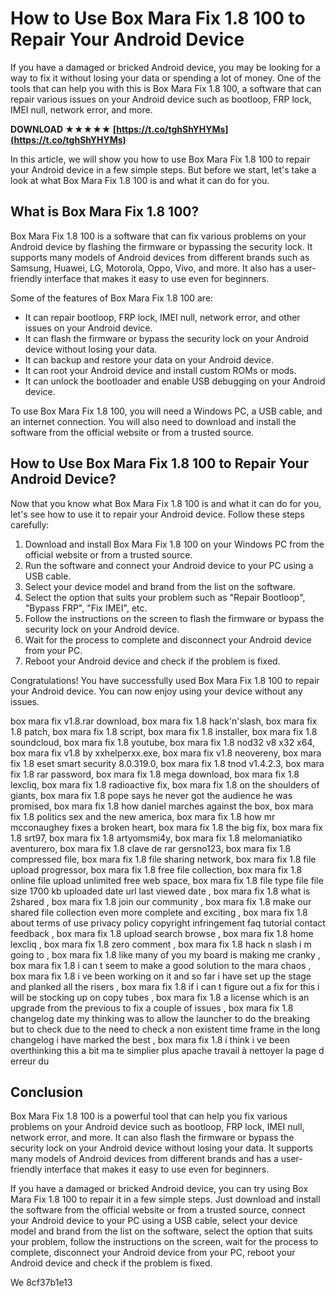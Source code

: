 
 
# How to Use Box Mara Fix 1.8 100 to Repair Your Android Device
 
If you have a damaged or bricked Android device, you may be looking for a way to fix it without losing your data or spending a lot of money. One of the tools that can help you with this is Box Mara Fix 1.8 100, a software that can repair various issues on your Android device such as bootloop, FRP lock, IMEI null, network error, and more.
 
**DOWNLOAD ★★★★★ [https://t.co/tghShYHYMs](https://t.co/tghShYHYMs)**


 
In this article, we will show you how to use Box Mara Fix 1.8 100 to repair your Android device in a few simple steps. But before we start, let's take a look at what Box Mara Fix 1.8 100 is and what it can do for you.
 
## What is Box Mara Fix 1.8 100?
 
Box Mara Fix 1.8 100 is a software that can fix various problems on your Android device by flashing the firmware or bypassing the security lock. It supports many models of Android devices from different brands such as Samsung, Huawei, LG, Motorola, Oppo, Vivo, and more. It also has a user-friendly interface that makes it easy to use even for beginners.
 
Some of the features of Box Mara Fix 1.8 100 are:
 
- It can repair bootloop, FRP lock, IMEI null, network error, and other issues on your Android device.
- It can flash the firmware or bypass the security lock on your Android device without losing your data.
- It can backup and restore your data on your Android device.
- It can root your Android device and install custom ROMs or mods.
- It can unlock the bootloader and enable USB debugging on your Android device.

To use Box Mara Fix 1.8 100, you will need a Windows PC, a USB cable, and an internet connection. You will also need to download and install the software from the official website or from a trusted source.
 
## How to Use Box Mara Fix 1.8 100 to Repair Your Android Device?
 
Now that you know what Box Mara Fix 1.8 100 is and what it can do for you, let's see how to use it to repair your Android device. Follow these steps carefully:

1. Download and install Box Mara Fix 1.8 100 on your Windows PC from the official website or from a trusted source.
2. Run the software and connect your Android device to your PC using a USB cable.
3. Select your device model and brand from the list on the software.
4. Select the option that suits your problem such as "Repair Bootloop", "Bypass FRP", "Fix IMEI", etc.
5. Follow the instructions on the screen to flash the firmware or bypass the security lock on your Android device.
6. Wait for the process to complete and disconnect your Android device from your PC.
7. Reboot your Android device and check if the problem is fixed.

Congratulations! You have successfully used Box Mara Fix 1.8 100 to repair your Android device. You can now enjoy using your device without any issues.
 
box mara fix v1.8.rar download,  box mara fix 1.8 hack'n'slash,  box mara fix 1.8 patch,  box mara fix 1.8 script,  box mara fix 1.8 installer,  box mara fix 1.8 soundcloud,  box mara fix 1.8 youtube,  box mara fix 1.8 nod32 v8 x32 x64,  box mara fix v1.8 by xxhelperxx.exe,  box mara fix v1.8 neovereny,  box mara fix 1.8 eset smart security 8.0.319.0,  box mara fix 1.8 tnod v1.4.2.3,  box mara fix 1.8 rar password,  box mara fix 1.8 mega download,  box mara fix 1.8 lexcliq,  box mara fix 1.8 radioactive fix,  box mara fix 1.8 on the shoulders of giants,  box mara fix 1.8 pope says he never got the audience he was promised,  box mara fix 1.8 how daniel marches against the box,  box mara fix 1.8 politics sex and the new america,  box mara fix 1.8 how mr mcconaughey fixes a broken heart,  box mara fix 1.8 the big fix,  box mara fix 1.8 srt97,  box mara fix 1.8 artyomsmi4y,  box mara fix 1.8 melomaniatiko aventurero,  box mara fix 1.8 clave de rar gersno123,  box mara fix 1.8 compressed file,  box mara fix 1.8 file sharing network,  box mara fix 1.8 file upload progressor,  box mara fix 1.8 free file collection,  box mara fix 1.8 online file upload unlimited free web space,  box mara fix 1.8 file type file file size 1700 kb uploaded date url last viewed date ,  box mara fix 1.8 what is 2shared ,  box mara fix 1.8 join our community ,  box mara fix 1.8 make our shared file collection even more complete and exciting ,  box mara fix 1.8 about terms of use privacy policy copyright infringement faq tutorial contact feedback ,  box mara fix 1.8 upload search browse ,  box mara fix 1.8 home lexcliq ,  box mara fix 1.8 zero comment ,  box mara fix 1.8 hack n slash i m going to ,  box mara fix 1.8 like many of you my board is making me cranky ,  box mara fix 1.8 i can t seem to make a good solution to the mara chaos ,  box mara fix 1.8 i ve been working on it and so far i have set up the stage and planked all the risers ,  box mara fix 1.8 if i can t figure out a fix for this i will be stocking up on copy tubes ,  box mara fix 1.8 a license which is an upgrade from the previous to fix a couple of issues ,  box mara fix 1.8 changelog date my thinking was to allow the launcher to do the breaking but to check due to the need to check a non existent time frame in the long changelog i have marked the best ,  box mara fix 1.8 i think i ve been overthinking this a bit ma te simplier plus apache travail à nettoyer la page d erreur du
 
## Conclusion
 
Box Mara Fix 1.8 100 is a powerful tool that can help you fix various problems on your Android device such as bootloop, FRP lock, IMEI null, network error, and more. It can also flash the firmware or bypass the security lock on your Android device without losing your data. It supports many models of Android devices from different brands and has a user-friendly interface that makes it easy to use even for beginners.
 
If you have a damaged or bricked Android device, you can try using Box Mara Fix 1.8 100 to repair it in a few simple steps. Just download and install the software from the official website or from a trusted source, connect your Android device to your PC using a USB cable, select your device model and brand from the list on the software, select the option that suits your problem, follow the instructions on the screen, wait for the process to complete, disconnect your Android device from your PC, reboot your Android device and check if the problem is fixed.
 
We
 8cf37b1e13
 
